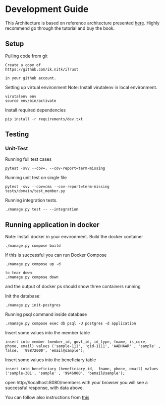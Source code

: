 # Development Guide

This Architecture is based on reference architecture presented [here](https://www.thedigitalcatbooks.com/pycabook-introduction/).
Highly recommend go through the tutorial and buy the book.


## Setup
Pulling code from git
````
Create a copy of
https://github.com/ik.nitk/iTrust

in your github account.
````

Setting up virtual environment
Note: Install virutalenv in local environment.
````
virutalenv env
source env/bin/activate
````
Install required dependencies
````
pip install -r requirements/dev.txt
````
## Testing
### Unit-Test
Running full test cases
````
pytest -svv --cov=. --cov-report=term-missing
````
Running unit test on single file
````
pytest -svv --cov=cms --cov-report=term-missing tests/domain/test_member.py
````

Running integration tests.
````
./manage.py test -- --integration
````

## Running application in docker
Note: Install docker in your environment.
Build the docker container
````
./manage.py compose build
````
If this is successful you can run Docker Compose
````
./manage.py compose up -d

to tear down
./manage.py compose down
````
and the output of docker ps should show three containers running

Init the database:
````
./manage.py init-postgres
````
Running psql command inside database
````
./manage.py compose exec db psql -U postgres -d application
````

Insert some values into the member table
````
insert into member (member_id, govt_id, id_type, fname, is_core, phone, email) values ('sample-111', 'gid-1111', 'AADHAAR' , 'sample' , false,  '99872000', 'email@sample');
````
Insert some values into the beneficiary table
````
insert into beneficiary (beneficiary_id,  fname, phone, email) values ('sample-301', 'sample' , '9946000', 'bemail@sample');
````
open http://localhost:8080/members with your browser you will see a successful response, with data above.

You can follow also instructions from [this](https://www.thedigitalcatbooks.com/pycabook-chapter-08/)






